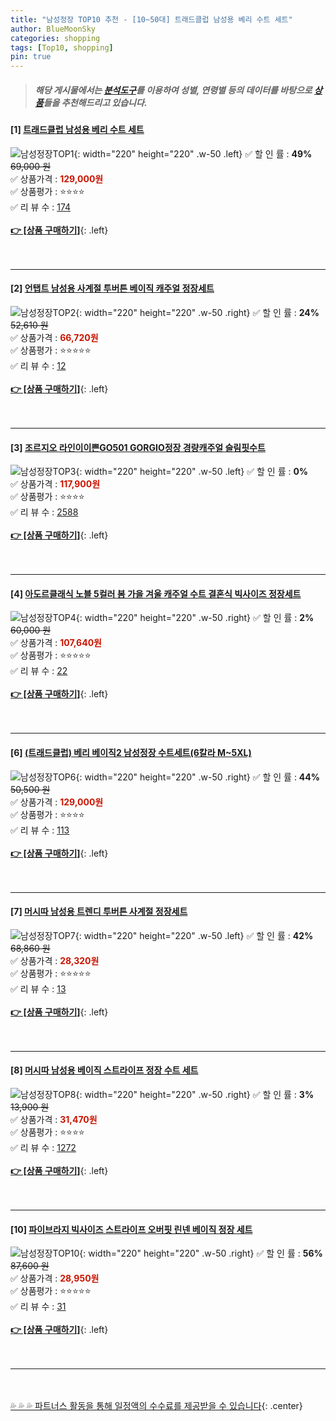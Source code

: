 ```yaml
---
title: "남성정장 TOP10 추천 - [10~50대] 트래드클럽 남성용 베리 수트 세트"
author: BlueMoonSky
categories: shopping
tags: [Top10, shopping]
pin: true
---
```


> ##### 해당 게시물에서는 [**분석도구**](https://itemscout.io/)를 이용하여 **성별**, **연령별** 등의 데이터를 바탕으로 [**상품**](https://link.coupang.com/a/baae76)들을 추천해드리고 있습니다.

#### [1] [트래드클럽 남성용 베리 수트 세트](https://link.coupang.com/re/AFFSDP?lptag=AF5964186&subid=bluemoonsky6999&pageKey=6729543717&traceid=V0-153&itemId=15675641891&vendorItemId=82891110726)
![남성정장TOP1](https://thumbnail9.coupangcdn.com/thumbnails/remote/230x230ex/image/vendor_inventory/d48b/6e0fef949cf85f8d90ac367dc4b9d77b214470f90e37088ff3f7ca706710.jpg){: width="220" height="220" .w-50 .left}
✅ 할 인 률 : **49%** ~~<del class="base-price"> 69,000  </del>원~~<br>
✅ 상품가격 : <span style="color:#cb1400"> **129,000원** </span><br>
✅ 상품평가 : ⭐⭐⭐⭐<br>
✅ 리 뷰 수 : [174](https://link.coupang.com/re/AFFSDP?lptag=AF5964186&subid=bluemoonsky6999&pageKey=6729543717&traceid=V0-153&itemId=15675641891&vendorItemId=82891110726)<br>
<br>
[**👉  [상품 구매하기]**](https://link.coupang.com/re/AFFSDP?lptag=AF5964186&subid=bluemoonsky6999&pageKey=6729543717&traceid=V0-153&itemId=15675641891&vendorItemId=82891110726){: .left}
<br>
<br>
<br>

***

#### [2] [언탭트 남성용 사계절 투버튼 베이직 캐주얼 정장세트](https://link.coupang.com/re/AFFSDP?lptag=AF5964186&subid=bluemoonsky6999&pageKey=5992386740&traceid=V0-153&itemId=10823977262&vendorItemId=78104064867)
![남성정장TOP2](https://thumbnail6.coupangcdn.com/thumbnails/remote/230x230ex/image/rs_quotation_api/a7vc6fne/62b26bec63bd436187a445c5cebf1ed5.jpg){: width="220" height="220" .w-50 .right}
✅ 할 인 률 : **24%** ~~<del class="base-price"> 52,610  </del>원~~<br>
✅ 상품가격 : <span style="color:#cb1400"> **66,720원** </span><br>
✅ 상품평가 : ⭐⭐⭐⭐⭐<br>
✅ 리 뷰 수 : [12](https://link.coupang.com/re/AFFSDP?lptag=AF5964186&subid=bluemoonsky6999&pageKey=5992386740&traceid=V0-153&itemId=10823977262&vendorItemId=78104064867)<br>
<br>
[**👉  [상품 구매하기]**](https://link.coupang.com/re/AFFSDP?lptag=AF5964186&subid=bluemoonsky6999&pageKey=5992386740&traceid=V0-153&itemId=10823977262&vendorItemId=78104064867){: .left}
<br>
<br>
<br>

***

#### [3] [조르지오 라인이이쁜GO501 GORGIO정장 경량캐주얼 슬림핏수트](https://link.coupang.com/re/AFFSDP?lptag=AF5964186&subid=bluemoonsky6999&pageKey=206925651&traceid=V0-153&itemId=611471141&vendorItemId=4604512115)
![남성정장TOP3](https://thumbnail8.coupangcdn.com/thumbnails/remote/230x230ex/image/vendor_inventory/7866/571ecc9a3adc718277dc5f22bf0c1a11b57834d7bedde9dd416e883410a4.jpg){: width="220" height="220" .w-50 .left}
✅ 할 인 률 : **0%** <br>
✅ 상품가격 : <span style="color:#cb1400"> **117,900원** </span><br>
✅ 상품평가 : ⭐⭐⭐⭐<br>
✅ 리 뷰 수 : [2588](https://link.coupang.com/re/AFFSDP?lptag=AF5964186&subid=bluemoonsky6999&pageKey=206925651&traceid=V0-153&itemId=611471141&vendorItemId=4604512115)<br>
<br>
[**👉  [상품 구매하기]**](https://link.coupang.com/re/AFFSDP?lptag=AF5964186&subid=bluemoonsky6999&pageKey=206925651&traceid=V0-153&itemId=611471141&vendorItemId=4604512115){: .left}
<br>
<br>
<br>

***

#### [4] [아도르클래식 노블 5컬러 봄 가을 겨울 캐주얼 수트 결혼식 빅사이즈 정장세트](https://link.coupang.com/re/AFFSDP?lptag=AF5964186&subid=bluemoonsky6999&pageKey=4575531850&traceid=V0-153&itemId=5598427945&vendorItemId=72897669792)
![남성정장TOP4](https://thumbnail6.coupangcdn.com/thumbnails/remote/230x230ex/image/vendor_inventory/06ee/e5739e384d5ad6b7485feccd62c8ecf42f45e6603521e59e29f94bd77341.jpg){: width="220" height="220" .w-50 .right}
✅ 할 인 률 : **2%** ~~<del class="base-price"> 60,000  </del>원~~<br>
✅ 상품가격 : <span style="color:#cb1400"> **107,640원** </span><br>
✅ 상품평가 : ⭐⭐⭐⭐⭐<br>
✅ 리 뷰 수 : [22](https://link.coupang.com/re/AFFSDP?lptag=AF5964186&subid=bluemoonsky6999&pageKey=4575531850&traceid=V0-153&itemId=5598427945&vendorItemId=72897669792)<br>
<br>
[**👉  [상품 구매하기]**](https://link.coupang.com/re/AFFSDP?lptag=AF5964186&subid=bluemoonsky6999&pageKey=4575531850&traceid=V0-153&itemId=5598427945&vendorItemId=72897669792){: .left}
<br>
<br>
<br>

***

#### [6] [(트래드클럽) 베리 베이직2 남성정장 수트세트(6칼라 M~5XL)](https://link.coupang.com/re/AFFSDP?lptag=AF5964186&subid=bluemoonsky6999&pageKey=7501829493&traceid=V0-153&itemId=19639089110&vendorItemId=86745341546)
![남성정장TOP6](https://thumbnail10.coupangcdn.com/thumbnails/remote/230x230ex/image/vendor_inventory/a16d/57b6dfcf9d52521ff258cb0ea2efc44ef5c7119dc07a7420a089e9ad83e3.jpg){: width="220" height="220" .w-50 .right}
✅ 할 인 률 : **44%** ~~<del class="base-price"> 50,500  </del>원~~<br>
✅ 상품가격 : <span style="color:#cb1400"> **129,000원** </span><br>
✅ 상품평가 : ⭐⭐⭐⭐<br>
✅ 리 뷰 수 : [113](https://link.coupang.com/re/AFFSDP?lptag=AF5964186&subid=bluemoonsky6999&pageKey=7501829493&traceid=V0-153&itemId=19639089110&vendorItemId=86745341546)<br>
<br>
[**👉  [상품 구매하기]**](https://link.coupang.com/re/AFFSDP?lptag=AF5964186&subid=bluemoonsky6999&pageKey=7501829493&traceid=V0-153&itemId=19639089110&vendorItemId=86745341546){: .left}
<br>
<br>
<br>

***

#### [7] [머시따 남성용 트렌디 투버튼 사계절 정장세트](https://link.coupang.com/re/AFFSDP?lptag=AF5964186&subid=bluemoonsky6999&pageKey=4932636285&traceid=V0-153&itemId=6483545934&vendorItemId=73777816995)
![남성정장TOP7](https://thumbnail10.coupangcdn.com/thumbnails/remote/230x230ex/image/rs_quotation_api/9yjjxqin/fc6b4e48af9a4325b0ba393edcc4e4f8.jpg){: width="220" height="220" .w-50 .left}
✅ 할 인 률 : **42%** ~~<del class="base-price"> 68,860  </del>원~~<br>
✅ 상품가격 : <span style="color:#cb1400"> **28,320원** </span><br>
✅ 상품평가 : ⭐⭐⭐⭐⭐<br>
✅ 리 뷰 수 : [13](https://link.coupang.com/re/AFFSDP?lptag=AF5964186&subid=bluemoonsky6999&pageKey=4932636285&traceid=V0-153&itemId=6483545934&vendorItemId=73777816995)<br>
<br>
[**👉  [상품 구매하기]**](https://link.coupang.com/re/AFFSDP?lptag=AF5964186&subid=bluemoonsky6999&pageKey=4932636285&traceid=V0-153&itemId=6483545934&vendorItemId=73777816995){: .left}
<br>
<br>
<br>

***

#### [8] [머시따 남성용 베이직 스트라이프 정장 수트 세트](https://link.coupang.com/re/AFFSDP?lptag=AF5964186&subid=bluemoonsky6999&pageKey=6221171401&traceid=V0-153&itemId=12451791678&vendorItemId=79720881119)
![남성정장TOP8](https://thumbnail10.coupangcdn.com/thumbnails/remote/230x230ex/image/rs_quotation_api/jytyxmn0/8a6a21c337844192a963e08494ac06df.jpg){: width="220" height="220" .w-50 .right}
✅ 할 인 률 : **3%** ~~<del class="base-price"> 13,900  </del>원~~<br>
✅ 상품가격 : <span style="color:#cb1400"> **31,470원** </span><br>
✅ 상품평가 : ⭐⭐⭐⭐<br>
✅ 리 뷰 수 : [1272](https://link.coupang.com/re/AFFSDP?lptag=AF5964186&subid=bluemoonsky6999&pageKey=6221171401&traceid=V0-153&itemId=12451791678&vendorItemId=79720881119)<br>
<br>
[**👉  [상품 구매하기]**](https://link.coupang.com/re/AFFSDP?lptag=AF5964186&subid=bluemoonsky6999&pageKey=6221171401&traceid=V0-153&itemId=12451791678&vendorItemId=79720881119){: .left}
<br>
<br>
<br>

***

#### [10] [파이브라지 빅사이즈 스트라이프 오버핏 린넨 베이직 정장 세트](https://link.coupang.com/re/AFFSDP?lptag=AF5964186&subid=bluemoonsky6999&pageKey=5624793093&traceid=V0-153&itemId=9129649822&vendorItemId=76415682517)
![남성정장TOP10](https://thumbnail7.coupangcdn.com/thumbnails/remote/230x230ex/image/retail/images/979957443630569-ea7e6f3b-f3bb-4644-b103-a50f294d33d5.jpg){: width="220" height="220" .w-50 .right}
✅ 할 인 률 : **56%** ~~<del class="base-price"> 87,600  </del>원~~<br>
✅ 상품가격 : <span style="color:#cb1400"> **28,950원** </span><br>
✅ 상품평가 : ⭐⭐⭐⭐⭐<br>
✅ 리 뷰 수 : [31](https://link.coupang.com/re/AFFSDP?lptag=AF5964186&subid=bluemoonsky6999&pageKey=5624793093&traceid=V0-153&itemId=9129649822&vendorItemId=76415682517)<br>
<br>
[**👉  [상품 구매하기]**](https://link.coupang.com/re/AFFSDP?lptag=AF5964186&subid=bluemoonsky6999&pageKey=5624793093&traceid=V0-153&itemId=9129649822&vendorItemId=76415682517){: .left}
<br>
<br>
<br>

***
<br><br>[💦 💦 💦 파트너스 활동을 통해 일정액의 수수료를 제공받을 수 있습니다](https://link.coupang.com/a/baae76){: .center}